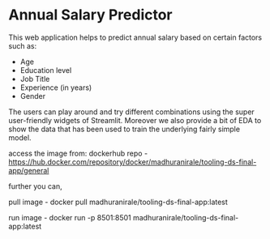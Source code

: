 # Annual Salary Predictor

This web application helps to predict annual salary based on certain factors such as:
- Age
- Education level
- Job Title
- Experience (in years)
- Gender

The users can play around and try different combinations using the super user-friendly widgets of Streamlit. Moreover we also provide a bit of EDA to show the data that has been used to train the underlying fairly simple model.

access the image from: dockerhub repo - https://hub.docker.com/repository/docker/madhuranirale/tooling-ds-final-app/general

further you can,

pull image - docker pull madhuranirale/tooling-ds-final-app:latest

run image - docker run -p 8501:8501 madhuranirale/tooling-ds-final-app:latest

